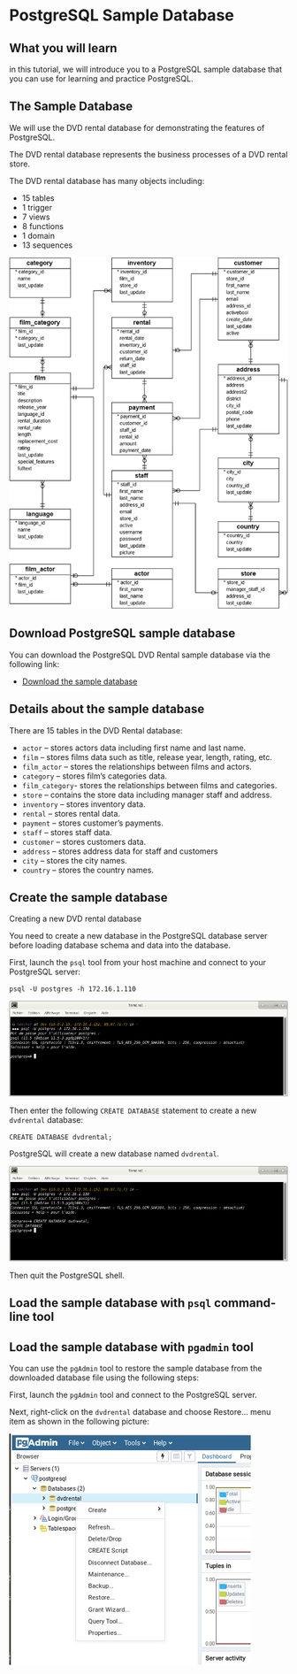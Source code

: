 # PostgreSQL Sample Database

## What you will learn

in this tutorial, we will introduce you to a PostgreSQL sample database that you can use for learning and practice 
PostgreSQL.

## The Sample Database

We will use the DVD rental database for demonstrating the features of PostgreSQL.

The DVD rental database represents the business processes of a DVD rental store. 

The DVD rental database has many objects including:

- 15 tables
- 1 trigger
- 7 views
- 8 functions
- 1 domain
- 13 sequences

![Sample Database](../images/sample_database_001.png)

## Download PostgreSQL sample database

You can download the PostgreSQL DVD Rental sample database via the following link:

- [Download the sample database](downloads/dvdrental.zip)

## Details about the sample database

There are 15 tables in the DVD Rental database:

- `actor` – stores actors data including first name and last name.
- `film` – stores films data such as title, release year, length, rating, etc.
- `film_actor` – stores the relationships between films and actors.
- `category` – stores film’s categories data.
- `film_category`- stores the relationships between films and categories.
- `store` – contains the store data including manager staff and address.
- `inventory` – stores inventory data.
- `rental` – stores rental data.
- `payment` – stores customer’s payments.
- `staff` – stores staff data.
- `customer` – stores customers data.
- `address` – stores address data for staff and customers
- `city` – stores the city names.
- `country` – stores the country names.

## Create the sample database

Creating a new DVD rental database

You need to create a new database in the PostgreSQL database server before loading database schema and data into the 
database.

First, launch the `psql` tool from your host machine and connect to your PostgreSQL server:

    psql -U postgres -h 172.16.1.110
    
![Load Sample Database](../images/sample_database_002.png)

Then enter the following `CREATE DATABASE` statement to create a new `dvdrental` database:

    CREATE DATABASE dvdrental;
    
PostgreSQL will create a new database named `dvdrental`.

![Load Sample Database](../images/sample_database_003.png)

Then quit the PostgreSQL shell.

## Load the sample database with `psql` command-line tool

## Load the sample database with `pgadmin` tool

You can use the `pgAdmin` tool to restore the sample database from the downloaded database file using the following 
steps:

First, launch the `pgAdmin` tool and connect to the PostgreSQL server.

Next, right-click on the `dvdrental` database and choose Restore… menu item as shown in the following picture:

![Load Sample Database](../images/sample_database_004.png)